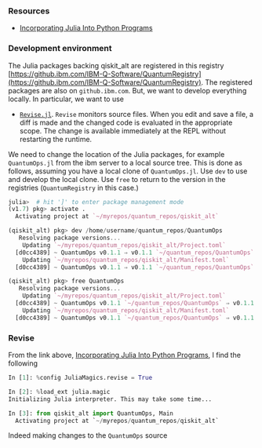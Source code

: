 ### Resources

* [Incorporating Julia Into Python Programs](https://www.peterbaumgartner.com/blog/incorporating-julia-into-python-programs/)

### Development environment

The Julia packages backing qiskit_alt are registered in this registry [https://github.ibm.com/IBM-Q-Software/QuantumRegistry](https://github.ibm.com/IBM-Q-Software/QuantumRegistry).
The registered packages are also on `github.ibm.com`. But, we want to develop everything locally. In particular, we want to use

* [`Revise.jl`](https://github.com/timholy/Revise.jl). `Revise` monitors source files. When you edit and
save a file, a diff is made and the changed code is evaluated in the appropriate scope.
   The change is available immediately at the REPL without restarting the runtime.

We need to change the location of the Julia packages, for example `QuantumOps.jl` from the ibm server to a local source tree.
This is done as follows, assuming you have a local clone of `QuantumOps.jl`. Use `dev` to use and develop the local clone.
Use `free` to return to the version in the registries (`QuantumRegistry` in this case.)
```julia
julia>  # hit ']' to enter package management mode
(v1.7) pkg> activate .
  Activating project at `~/myrepos/quantum_repos/qiskit_alt`

(qiskit_alt) pkg> dev /home/username/quantum_repos/QuantumOps
   Resolving package versions...
    Updating `~/myrepos/quantum_repos/qiskit_alt/Project.toml`
  [d0cc4389] ~ QuantumOps v0.1.1 ⇒ v0.1.1 `~/quantum_repos/QuantumOps`
    Updating `~/myrepos/quantum_repos/qiskit_alt/Manifest.toml`
  [d0cc4389] ~ QuantumOps v0.1.1 ⇒ v0.1.1 `~/quantum_repos/QuantumOps`

(qiskit_alt) pkg> free QuantumOps
   Resolving package versions...
    Updating `~/myrepos/quantum_repos/qiskit_alt/Project.toml`
  [d0cc4389] ~ QuantumOps v0.1.1 `~/quantum_repos/QuantumOps` ⇒ v0.1.1
    Updating `~/myrepos/quantum_repos/qiskit_alt/Manifest.toml`
  [d0cc4389] ~ QuantumOps v0.1.1 `~/quantum_repos/QuantumOps` ⇒ v0.1.1
```

### Revise

From the link above, [Incorporating Julia Into Python Programs](https://www.peterbaumgartner.com/blog/incorporating-julia-into-python-programs/),
I find the following
```python
In [1]: %config JuliaMagics.revise = True

In [2]: %load_ext julia.magic
Initializing Julia interpreter. This may take some time...

In [3]: from qiskit_alt import QuantumOps, Main
  Activating project at `~/myrepos/quantum_repos/qiskit_alt`
```
Indeed making changes to the `QuantumOps` source   
